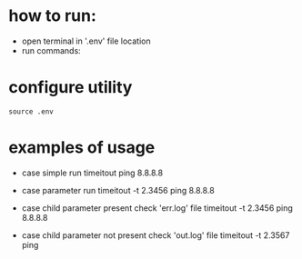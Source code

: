 # how to run:
 - open terminal in '.env' file location
 - run commands:

# configure utility
    source .env

# examples of usage
 - case simple run
timeitout ping 8.8.8.8

 - case parameter run
timeitout -t 2.3456 ping 8.8.8.8

 - case child parameter present check 'err.log' file
timeitout -t 2.3456 ping 8.8.8.8

 - case child parameter not present check 'out.log' file
timeitout -t 2.3567 ping
